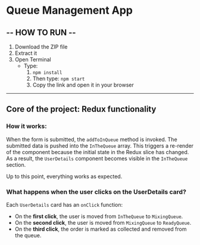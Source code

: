 # Queue Management App

## -- HOW TO RUN --

1. Download the ZIP file  
2. Extract it  
3. Open Terminal  
   - Type:  
     1. `npm install`  
     2. Then type: `npm start`  
     3. Copy the link and open it in your browser  

---

## Core of the project: Redux functionality

### How it works:

When the form is submitted, the `addToInQueue` method is invoked. The submitted data is pushed into the `InTheQueue` array. This triggers a re-render of the component because the initial state in the Redux slice has changed. As a result, the `UserDetails` component becomes visible in the `InTheQueue` section.

Up to this point, everything works as expected.

### What happens when the user clicks on the UserDetails card?

Each `UserDetails` card has an `onClick` function:

- On the **first click**, the user is moved from `InTheQueue` to `MixingQueue`.  
- On the **second click**, the user is moved from `MixingQueue` to `ReadyQueue`.  
- On the **third click**, the order is marked as collected and removed from the queue.
